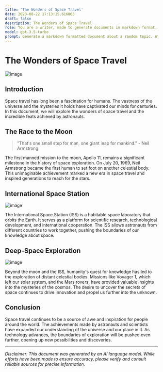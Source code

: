 ```yaml
---
title: 'The Wonders of Space Travel'
date: 2023-08-22 17:13:15.616863
draft: false
description: The Wonders of Space Travel
role: You are a writer, made to generate documents in markdown format. It is very important that all of the documents you generate are in valid markdown format.
model: gpt-3.5-turbo
prompt: Generate a markdown formatted document about a random topic. At the bottom, include a disclaimer explaining that the document was generated by you. The first line of the document should be the title. Make sure that the entire document is in proper markdown format, using a mix of various tags to make the document visually appealing.
---
```


# The Wonders of Space Travel

![image](https://cdn.pixabay.com/photo/2012/10/26/21/32/spaceship-63108_960_720.jpg)

## Introduction

Space travel has long been a fascination for humans. The vastness of the universe and the mysteries it holds have captivated our minds for centuries. In this document, we will explore the wonders of space travel and the incredible feats achieved by astronauts.

## The Race to the Moon

> "That's one small step for man, one giant leap for mankind." - Neil Armstrong

The first manned mission to the moon, Apollo 11, remains a significant milestone in the history of space exploration. On July 20, 1969, Neil Armstrong became the first human to set foot on another celestial body. This unimaginable achievement marked a new era in space travel and inspired generations to reach for the stars.

## International Space Station

![image](https://cdn.pixabay.com/photo/2012/10/10/10/31/international-space-station-60957_960_720.jpg)

The International Space Station (ISS) is a habitable space laboratory that orbits the Earth. It serves as a platform for scientific research, technological development, and international cooperation. The ISS allows astronauts from different countries to work together, pushing the boundaries of our knowledge about space.

## Deep-Space Exploration

![image](https://cdn.pixabay.com/photo/2013/09/17/14/12/satellite-183710_960_720.jpg)

Beyond the moon and the ISS, humanity's quest for knowledge has led to the exploration of distant celestial bodies. Missions like Voyager 1, which left our solar system, and the Mars rovers, have provided valuable insights into the mysteries of the cosmos. The desire to uncover the secrets of space continues to drive innovation and propel us further into the unknown.

## Conclusion

Space travel continues to be a source of awe and inspiration for people around the world. The achievements made by astronauts and scientists have expanded our understanding of the universe and our place in it. As technology advances, the boundaries of exploration will be pushed even further, opening up new possibilities and discoveries.

---

*Disclaimer: This document was generated by an AI language model. While efforts have been made to ensure accuracy, please verify and consult reliable sources for precise information.*
